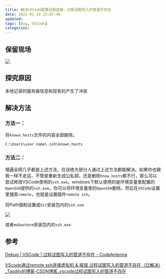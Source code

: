 ```yaml
---
title: 解决VSCode配置远程连接，过程试图写入的管道不存在
date: 2022-01-19 23:07:49
updated:
tags: [Bug, VSCode]
categories:
---
```



## 保留现场

![](https://picbed-1311007548.cos.ap-shanghai.myqcloud.com/markdown_picbed/img/202201192309069.png)

## 探究原因

本地记录的服务器信息和现有的产生了冲突

## 解决方法

### 方法一：

将`known_hosts`文件的内容全部删除。

`C:\Users\user name\.ssh\known_hosts`

### 方法二：

搜遍全网几乎都是上述方法，应该绝大部分人通过上述方法都能解决。如果你也跟我一样不走运，不管是重新生成公私钥，还是删除`hnow_hosts`都不行，那么可以尝试修改VSCode使用的`ssh.exe`。windows下默认使用的是环境变量里配置的`OpenSSH`提供的`ssh.exe`。你可以将环境变量里的`OpenSSH`删除。然后在`VSCode`设置里搜索`remote`，也就是设置插件`remote ssh`。



将Path强制设置成`Git`安装包内的`ssh.exe`

![](https://picbed-1311007548.cos.ap-shanghai.myqcloud.com/markdown_picbed/img/202201192304598.png)

或者`mobaxterm`安装包内的`ssh.exe`

## 参考

[Debug | VSCode | 过程试图写入的管道不存在 - CodeAntenna](https://codeantenna.com/a/8z5QCm29iy)

[VScode通过remote ssh连接虚拟机 & 报错 过程试图写入的管道不存在（已解决）_Tasdily的博客-CSDN博客_vscode过程试图写入的管道不存在](https://blog.csdn.net/weixin_42096901/article/details/105193366)